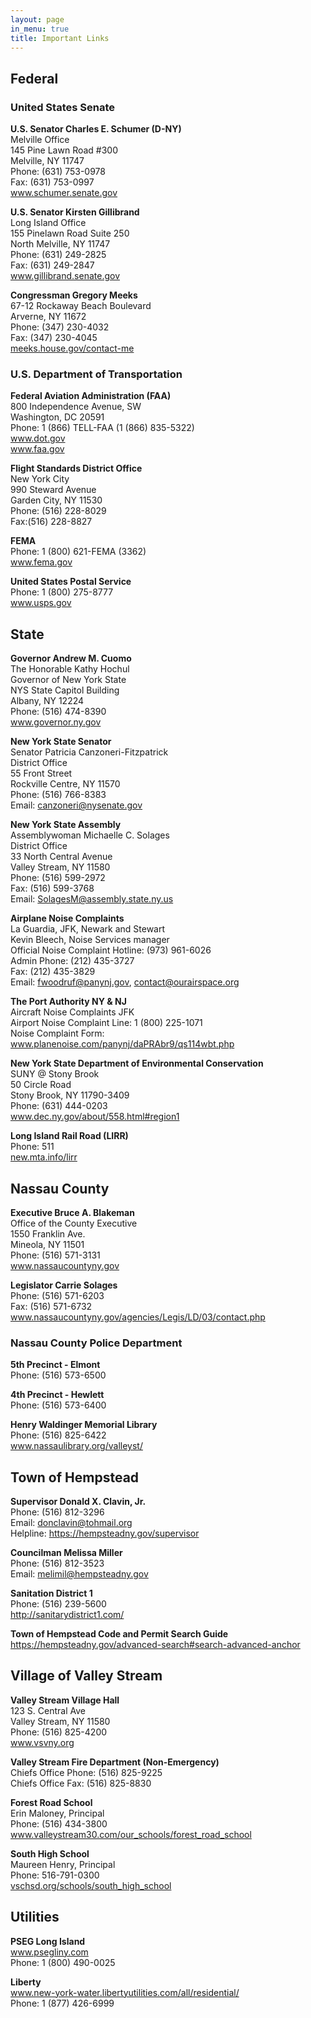 ```yaml
---
layout: page
in_menu: true
title: Important Links
---
```


## Federal

### United States Senate

<p class="box"><strong>U.S. Senator Charles E. Schumer (D-NY)</strong><br/>
Melville Office<br/>
145 Pine Lawn Road #300<br/>
Melville, NY 11747<br/>
Phone: (631) 753-0978<br/>
Fax: (631) 753-0997<br/>
<a href="http://www.schumer.senate.gov">www.schumer.senate.gov</a></p>

<p class="box"><strong>U.S. Senator Kirsten Gillibrand</strong><br/>
Long Island Office<br/>
155 Pinelawn Road Suite 250<br/>
North Melville, NY 11747<br/>
Phone: (631) 249-2825<br/>
Fax: (631) 249-2847<br/>
<a href="http://www.gillibrand.senate.gov">www.gillibrand.senate.gov</a></p>

<p class="box"><strong>Congressman Gregory Meeks</strong><br/>
67-12 Rockaway Beach Boulevard<br/>
Arverne, NY 11672<br/>
Phone: (347) 230-4032<br/>
Fax: (347) 230-4045<br/>
<a href="https://meeks.house.gov/contact-me">meeks.house.gov/contact-me</a></p>

### U.S. Department of Transportation

<p class="box"><strong>Federal Aviation Administration (FAA)</strong><br/>
800 Independence Avenue, SW<br/>
Washington, DC 20591<br/>
Phone: 1 (866) TELL-FAA (1 (866) 835-5322)<br/>
<a href="http://www.dot.gov">www.dot.gov</a><br/>
<a href="http://www.faa.gov">www.faa.gov</a></p>

<p class="box"><strong>Flight Standards District Office</strong><br/>
New York City<br/>
990 Steward Avenue<br/>
Garden City, NY 11530<br/>
Phone: (516) 228-8029<br/>
Fax:(516) 228-8827</p>

<p class="box"><strong>FEMA</strong><br/>
Phone: 1 (800) 621-FEMA (3362)<br/>
<a href="http://www.fema.gov">www.fema.gov</a></p>

<p class="box"><strong>United States Postal Service</strong><br/>
Phone: 1 (800) 275-8777<br/>
<a href="http://www.usps.gov">www.usps.gov</a></p>

## State

<p class="box"><strong>Governor Andrew M. Cuomo</strong><br/>
The Honorable Kathy Hochul<br/>
Governor of New York State<br/>
NYS State Capitol Building<br/>
Albany, NY 12224<br/>
Phone: (516) 474-8390<br/>
<a href="http://www.governor.ny.gov">www.governor.ny.gov</a></p>

<p class="box"><strong>New York State Senator</strong><br/>
Senator Patricia Canzoneri-Fitzpatrick<br/>
District Office<br/>
55 Front Street<br/>
Rockville Centre, NY 11570<br/>
Phone: (516) 766-8383<br/>
Email: <a href="mailto:canzoneri@nysenate.gov">canzoneri@nysenate.gov</a></p>

<p class="box"><strong>New York State Assembly</strong><br/>
Assemblywoman Michaelle C. Solages<br/>
District Office<br/>
33 North Central Avenue<br/>
Valley Stream, NY 11580<br/>
Phone: (516) 599-2972<br/>
Fax: (516) 599-3768<br/>
Email: <a href="mailto:SolagesM@assembly.state.ny.us">SolagesM@assembly.state.ny.us</a></p>

<p class="box"><strong>Airplane Noise Complaints</strong><br/>
La Guardia, JFK, Newark and Stewart<br/>
Kevin Bleech, Noise Services manager<br/>
Official Noise Complaint Hotline: (973) 961-6026<br/>
Admin Phone: (212) 435-3727<br/>
Fax: (212) 435-3829<br/>
Email: <a href="mailto:fwoodruf@panynj.gov">fwoodruf@panynj.gov</a>, <a href="mailto:contact@ourairspace.org">contact@ourairspace.org</a></p>

<p class="box"><strong>The Port Authority NY & NJ</strong><br/>
Aircraft Noise Complaints JFK<br/>
Airport Noise Complaint Line: 1 (800) 225-1071<br/>
Noise Complaint Form: <a href=" http://www.planenoise.com/panynj/daPRAbr9/qs114wbt.php">www.planenoise.com/panynj/daPRAbr9/qs114wbt.php</a></p>

<p class="box"><strong>New York State Department of Environmental Conservation</strong><br/>
SUNY @ Stony Brook<br/>
50 Circle Road<br/>
Stony Brook, NY 11790-3409<br/>
Phone: (631) 444-0203<br/>
<a href="http://www.dec.ny.gov/about/558.html#region1">www.dec.ny.gov/about/558.html#region1</a></p>

<p class="box"><strong>Long Island Rail Road (LIRR)</strong><br/>
Phone: 511<br/>
<a href="http://new.mta.info/lirr">new.mta.info/lirr</a></p>

## Nassau County

<p class="box"><strong>Executive Bruce A. Blakeman</strong><br/>
Office of the County Executive<br/>
1550 Franklin Ave.<br/>
Mineola, NY 11501<br/>
Phone: (516) 571-3131<br/>
<a href="http://www.nassaucountyny.gov">www.nassaucountyny.gov</a></p>

<p class="box"><strong>Legislator Carrie Solages</strong><br/>
Phone: (516) 571-6203<br/>
Fax: (516) 571-6732<br/>
<a href="http://www.nassaucountyny.gov/agencies/Legis/LD/03/contact.php">www.nassaucountyny.gov/agencies/Legis/LD/03/contact.php</a></p>

<h3>Nassau County Police Department</h3>
<p class="box"><strong>5th Precinct - Elmont</strong><br/>
Phone: (516) 573-6500</p>

<p class="box"><strong>4th Precinct - Hewlett</strong><br/>
Phone: (516) 573-6400</p>

<p class="box"><strong>Henry Waldinger Memorial Library</strong><br/>
Phone: (516) 825-6422<br/>
<a href="http://www.nassaulibrary.org/valleyst/">www.nassaulibrary.org/valleyst/</a></p>

## Town of Hempstead

<p class="box"><strong>Supervisor Donald X. Clavin, Jr.</strong><br/>
Phone: (516) 812-3296<br/>
Email: <a href="mailto:donclavin@tohmail.org">donclavin@tohmail.org</a><br/>
Helpline: <a href="https://hempsteadny.gov/supervisor">https://hempsteadny.gov/supervisor</a></p>

<p class="box"><strong>Councilman Melissa Miller</strong><br/>
Phone: (516) 812-3523<br/>
Email: <a href="mailto:melimil@hempsteadny.gov">melimil@hempsteadny.gov</a></p>

<p class="box"><strong>Sanitation District 1</strong><br/>
Phone: (516) 239-5600<br/>
<a href="http://sanitarydistrict1.com/">http://sanitarydistrict1.com/</a></p>

<p class="box"><strong>Town of Hempstead Code and Permit Search Guide</strong><br/>
<a href="https://hempsteadny.gov/advanced-search#search-advanced-anchor">https://hempsteadny.gov/advanced-search#search-advanced-anchor</a></p>

## Village of Valley Stream

<p class="box"><strong>Valley Stream Village Hall</strong><br/>
123 S. Central Ave<br/>
Valley Stream, NY 11580<br/>
Phone: (516) 825-4200<br/>
<a href="http://www.vsvny.org">www.vsvny.org</a></p>

<p class="box"><strong>Valley Stream Fire Department (Non-Emergency)</strong><br/>
Chiefs Office Phone: (516) 825-9225<br/>
Chiefs Office Fax: (516) 825-8830</p>

<p class="box"><strong>Forest Road School</strong><br/>
Erin Maloney, Principal<br/>
Phone: (516) 434-3800<br/>
<a href="http://www.valleystream30.com/our_schools/forest_road_school">www.valleystream30.com/our_schools/forest_road_school </a></p>

<p class="box"><strong>South High School</strong><br/>
Maureen Henry, Principal<br/>
Phone: 516-791-0300<br/>
<a href="http://vschsd.org/schools/south_high_school">vschsd.org/schools/south_high_school</a></p>

## Utilities

<p class="box"><strong>PSEG Long Island</strong><br/>
<a href="https://www.psegliny.com">www.psegliny.com</a><br/>
Phone: 1 (800) 490-0025</p>

<p class="box"><strong>Liberty</strong><br/>
<a href="https://new-york-water.libertyutilities.com/all/residential/">www.new-york-water.libertyutilities.com/all/residential/</a><br/>
Phone: 1 (877) 426-6999<br/>

